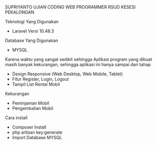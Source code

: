 SUPRIYANTO UJIAN CODING WEB PROGRAMMER RSUD KESESI PEKALONGAN

Teknologi Yang Digunakan
- Laravel Versi 10.48.3

Database Yang Digunakan
- MYSQL

Karena waktu yang sangat sedikit sehingga Aplikasi program yang dibuat masih banyak kekurangan, sehingga aplikasi ini hanya sampai dari tahap
 
- Design Responsive (Web Desktop, Web Mobile, Tablet)
- Fitur Register, Login, Logout
- Tampil List Rental Mobil

Kekurangan 
- Peminjaman Mobil
- Pengembalian Mobil

Cara install
- Composer Install
- php artisan key:generate
- Import Database MYSQL
